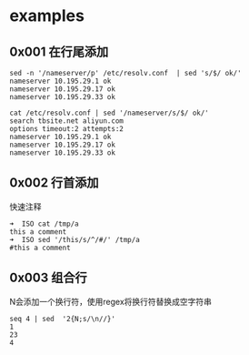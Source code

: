 # examples

## 0x001 在行尾添加

```
sed -n '/nameserver/p' /etc/resolv.conf  | sed 's/$/ ok/'
nameserver 10.195.29.1 ok
nameserver 10.195.29.17 ok
nameserver 10.195.29.33 ok
```

```
cat /etc/resolv.conf | sed '/nameserver/s/$/ ok/'
search tbsite.net aliyun.com
options timeout:2 attempts:2
nameserver 10.195.29.1 ok
nameserver 10.195.29.17 ok
nameserver 10.195.29.33 ok
```

## 0x002 行首添加

快速注释

```
➜  ISO cat /tmp/a
this a comment
➜  ISO sed '/this/s/^/#/' /tmp/a
#this a comment
```

## 0x003 组合行

N会添加一个换行符，使用regex将换行符替换成空字符串

```
seq 4 | sed  '2{N;s/\n//}'
1
23
4
```
